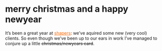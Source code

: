 <!--
  id: 231
  date: 2005-12-23
  modified: 2020-06-01
  slug: merrychristmasandahappynewyear
  type: post
  excerpt: <p>It&#8217;s been a great year at shapers: we&#8217;ve aquired some new (very cool) clients. So even though we&#8217;ve been up to our ears in work I&#8217;ve managed to conjure up a little christmas/newyears card.</p>
  categories: admin
  tags: 
  inCv: 
  inPortfolio: 
  dateFrom: 
  dateTo: 
-->

# merry christmas and a happy newyear

It&#8217;s been a great year at <a href="http://www.shapers.nl/" target="_blank" style="color:#f60;">shapers</a>: we&#8217;ve aquired some new (very cool) clients. So even though we&#8217;ve been up to our ears in work I&#8217;ve managed to conjure up a little <del>christmas/newyears card</del>.
